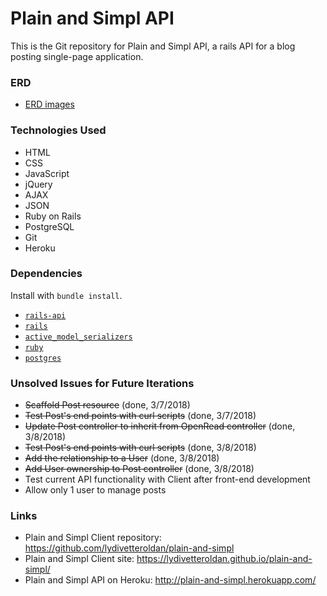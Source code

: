# Plain and Simpl API

This is the Git repository for Plain and Simpl API, a rails API for a blog posting single-page application.

### ERD
- [ERD images](https://imgur.com/a/oVoGR)

### Technologies Used
- HTML
- CSS
- JavaScript
- jQuery
- AJAX
- JSON
- Ruby on Rails
- PostgreSQL
- Git
- Heroku

### Dependencies
Install with `bundle install`.

-   [`rails-api`](https://github.com/rails-api/rails-api)
-   [`rails`](https://github.com/rails/rails)
-   [`active_model_serializers`](https://github.com/rails-api/active_model_serializers)
-   [`ruby`](https://www.ruby-lang.org/en/)
-   [`postgres`](http://www.postgresql.org)

### Unsolved Issues for Future Iterations
- ~~Scaffold Post resource~~ (done, 3/7/2018)
- ~~Test Post's end points with curl scripts~~ (done, 3/7/2018)
- ~~Update Post controller to inherit from OpenRead controller~~ (done, 3/8/2018)
- ~~Test Post's end points with curl scripts~~  (done, 3/8/2018)
- ~~Add the relationship to a User~~  (done, 3/8/2018)
- ~~Add User ownership to Post controller~~  (done, 3/8/2018)
- Test current API functionality with Client after front-end development
- Allow only 1 user to manage posts

### Links
- Plain and Simpl Client repository: https://github.com/lydivetteroldan/plain-and-simpl
- Plain and Simpl Client site: https://lydivetteroldan.github.io/plain-and-simpl/
- Plain and Simpl API on Heroku: http://plain-and-simpl.herokuapp.com/
